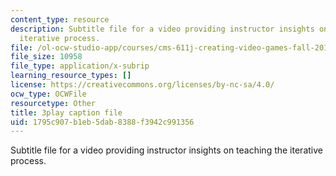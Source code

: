 ```yaml
---
content_type: resource
description: Subtitle file for a video providing instructor insights on teaching the
  iterative process.
file: /ol-ocw-studio-app/courses/cms-611j-creating-video-games-fall-2014/1795c907b1eb5dab8388f3942c991356_B3_z1qTD2ZE.vtt
file_size: 10958
file_type: application/x-subrip
learning_resource_types: []
license: https://creativecommons.org/licenses/by-nc-sa/4.0/
ocw_type: OCWFile
resourcetype: Other
title: 3play caption file
uid: 1795c907-b1eb-5dab-8388-f3942c991356
---
```

Subtitle file for a video providing instructor insights on teaching the iterative process.